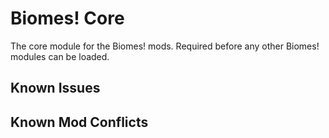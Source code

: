 # Biomes! Core

The core module for the Biomes! mods. Required before any other Biomes! modules can be loaded.

## Known Issues

## Known Mod Conflicts
